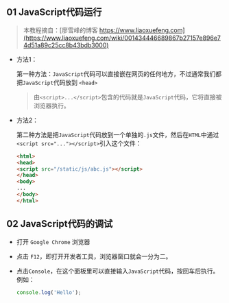 
## 01 JavaScript代码运行

> 本教程摘自：[廖雪峰的博客 https://www.liaoxuefeng.com](https://www.liaoxuefeng.com/wiki/001434446689867b27157e896e74d51a89c25cc8b43bdb3000)

- 方法1：

    第一种方法：`JavaScript`代码可以直接嵌在网页的任何地方，不过通常我们都把`JavaScript`代码放到 `<head>`

    > 由`<script>...</script>`包含的代码就是`JavaScript`代码，它将直接被浏览器执行。

- 方法2：

    第二种方法是把`JavaScript`代码放到一个单独的`.js`文件，然后在`HTML`中通过`<script src="..."></script>`引入这个文件：

    ```html
    <html>
    <head>
    <script src="/static/js/abc.js"></script>
    </head>
    <body>
    ...
    </body>
    </html>
    ```

## 02 JavaScript代码的调试

 - 打开 `Google Chrome` 浏览器

 - 点击 `F12`，即打开开发者工具，浏览器窗口就会一分为二。

 - 点击`Console`，在这个面板里可以直接输入`JavaScript`代码，按回车后执行。例如：

    ```javascript
    console.log('Hello');
    ```

